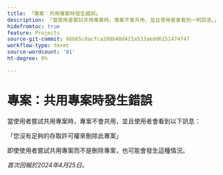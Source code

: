 ```yaml
---
title: 「專案：共用專案時發生錯誤」
description: 「當使用者嘗試共用專案時，專案不會共用，並且使用者會看到一則訊息。」
hidefromtoc: true
feature: Projects
source-git-commit: 06b65c8acfca288b40d421a533aedd6151474f47
workflow-type: tm+mt
source-wordcount: '81'
ht-degree: 0%

---
```



# 專案：共用專案時發生錯誤

當使用者嘗試共用專案時，專案不會共用，並且使用者會看到以下訊息：

「您沒有足夠的存取許可權來刪除此專案」

即使使用者嘗試共用專案而不是刪除專案，也可能會發生這種情況。

_首次回報於2024年4月25日。_


